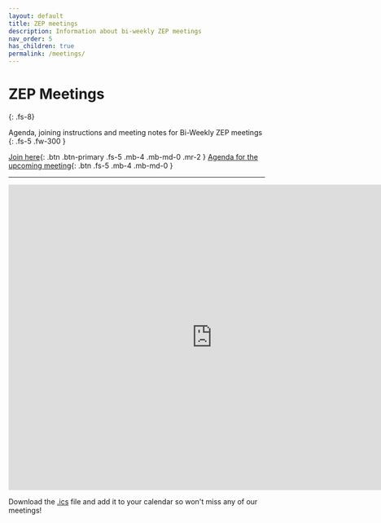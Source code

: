 ```yaml
---
layout: default
title: ZEP meetings
description: Information about bi-weekly ZEP meetings
nav_order: 5
has_children: true
permalink: /meetings/
---
```


# ZEP Meetings
{: .fs-8}

Agenda, joining instructions and meeting notes for Bi-Weekly ZEP meetings
{: .fs-5 .fw-300 }

[Join here](https://openmicroscopy-org.zoom.us/j/82447735305?pwd=U3VXTnZBSk84T1BRNjZxaXFnZVQvZz09){: .btn .btn-primary .fs-5 .mb-4 .mb-md-0 .mr-2 }
[Agenda for the upcoming meeting](https://hackmd.io/ZilORe8AQvyqH6ArqDw0Cg?view){: .btn .fs-5 .mb-4 .mb-md-0 }

---

<iframe id="calendariframe" src="https://calendar.google.com/calendar/embed?ctz=local&src=c_ba2k79i3u0lkf49vo0jre27j14%40group.calendar.google.com&ctz=Europe%2FBerlin" style="border: 0" width="800" height="600" frameborder="0" scrolling="no"></iframe> <script>document.getElementById("calendariframe").src = document.getElementById("calendariframe").src.replace("ctz=local", "ctz=" + Intl.DateTimeFormat().resolvedOptions().timeZone)</script>

Download the [.ics](https://calendar.google.com/calendar/ical/c_ba2k79i3u0lkf49vo0jre27j14%40group.calendar.google.com/public/basic.ics) file and add it to your calendar so won't miss any of our
meetings!
